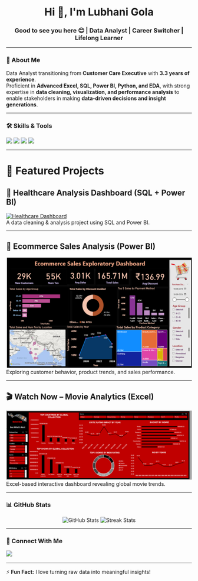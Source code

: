 <h1 align="center">Hi 👋, I'm Lubhani Gola</h1>
<h3 align="center">Good to see you here 😊 | Data Analyst | Career Switcher | Lifelong Learner</h3>

---

### 🌱 About Me
Data Analyst transitioning from **Customer Care Executive** with **3.3 years of experience**.  
Proficient in **Advanced Excel, SQL, Power BI, Python, and EDA**, with strong expertise in **data cleaning, visualization, and performance analysis** to enable stakeholders in making **data-driven decisions and insight generations**.  

---

### 🛠 Skills & Tools
<p>
  <img src="https://img.shields.io/badge/Advanced%20Excel-217346?style=for-the-badge&logo=microsoft-excel&logoColor=white" />
  <img src="https://img.shields.io/badge/Power%20BI-F2C811?style=for-the-badge&logo=power-bi&logoColor=black" />
  <img src="https://img.shields.io/badge/SQL-4479A1?style=for-the-badge&logo=mysql&logoColor=white" />
  <img src="https://img.shields.io/badge/Python-3776AB?style=for-the-badge&logo=python&logoColor=white" />
</p>

---

# 🚀 Featured Projects  

## 🏥 Healthcare Analysis Dashboard (SQL + Power BI)
[![Healthcare Dashboard](https://github.com/lubhanigola/Power-BI-Projects/raw/main/Healthcare_Dashboard/Healthcare%20Dashboard.png)](https://github.com/lubhanigola/Power-BI-Projects/tree/main/Healthcare_Dashboard)  
A data cleaning & analysis project using SQL and Power BI.  

---

## 🛒 Ecommerce Sales Analysis (Power BI)
[![Ecommerce Dashboard](https://github.com/lubhanigola/Power-BI-Projects/raw/main/Ecommerce_Sales_Dashboard/Ecommerce%20Sales%20Dashboard.png)](https://github.com/lubhanigola/Power-BI-Projects/tree/main/Ecommerce_Sales_Dashboard)  
Exploring customer behavior, product trends, and sales performance.  

---

## 🎬 Watch Now – Movie Analytics (Excel)
[![Watch Now Dashboard](https://github.com/lubhanigola/Excel-Projects/raw/main/Watch%20Now/Watch%20Now%20Dashboard.png)](https://github.com/lubhanigola/Excel-Projects/tree/main/Watch%20Now)  
Excel-based interactive dashboard revealing global movie trends.  

---

### 📊 GitHub Stats
<p align="center">
  <img src="https://github-readme-stats.vercel.app/api?username=lubhanigola&show_icons=true&theme=tokyonight" alt="GitHub Stats" />
  <img src="https://github-readme-streak-stats.herokuapp.com?user=lubhanigola&theme=tokyonight" alt="Streak Stats" />
</p>

---

### 🔗 Connect With Me
<p align="left">
  <a href="https://www.linkedin.com/in/lubhani-gola-8b84561ba" target="blank">
    <img src="https://img.shields.io/badge/LinkedIn-blue?logo=linkedin&logoColor=white" />
  </a>
</p>

---

⚡ **Fun Fact:** I love turning raw data into meaningful insights!
